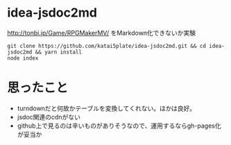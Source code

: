 # idea-jsdoc2md
http://tonbi.jp/Game/RPGMakerMV/ をMarkdown化できないか実験

```
git clone https://github.com/katai5plate/idea-jsdoc2md.git && cd idea-jsdoc2md && yarn install
node index
```

# 思ったこと
- turndownだと何故かテーブルを変換してくれない。ほかは良好。
- jsdoc関連のcdnがない
- github上で見るのは辛いものがありそうなので、運用するならgh-pages化が妥当か
